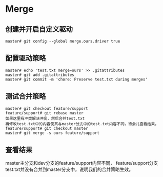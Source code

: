 # Merge

## 创建并开启自定义驱动

```
master# git config --global merge.ours.driver true
```

## 配置驱动策略

```
master# echo 'test.txt merge=ours' >> .gitattributes
master# git add .gitattributes
master# git commit -m 'chore: Preserve test.txt during merges'
```

## 测试合并策略

```
master# git checkout feature/support
feature/support# git rebase master
如果这里有冲突解决冲突，然后合并test.txt
再修改test.txt中的内容使其与master分支中的test.txt内容不同，待会儿查看结果。
feature/support# git checkout master
master# git merge -s ours feature/support
```

## 查看结果

master主分支和dev分支的feature/support内容不同，
feature/support分支test.txt并没有合并到master分支中，说明我们的合并策略生效。